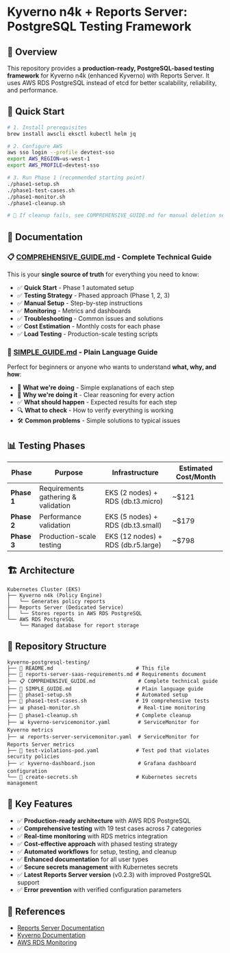 # Kyverno n4k + Reports Server: PostgreSQL Testing Framework

## 🎯 Overview

This repository provides a **production-ready, PostgreSQL-based testing framework** for Kyverno n4k (enhanced Kyverno) with Reports Server. It uses AWS RDS PostgreSQL instead of etcd for better scalability, reliability, and performance.

## 🚀 Quick Start

```bash
# 1. Install prerequisites
brew install awscli eksctl kubectl helm jq

# 2. Configure AWS
aws sso login --profile devtest-sso
export AWS_REGION=us-west-1
export AWS_PROFILE=devtest-sso

# 3. Run Phase 1 (recommended starting point)
./phase1-setup.sh
./phase1-test-cases.sh
./phase1-monitor.sh
./phase1-cleanup.sh

# 🚨 If cleanup fails, see COMPREHENSIVE_GUIDE.md for manual deletion sequence
```

## 📖 Documentation

### **📋 [COMPREHENSIVE_GUIDE.md](COMPREHENSIVE_GUIDE.md)** - **Complete Technical Guide**

This is your **single source of truth** for everything you need to know:
- ✅ **Quick Start** - Phase 1 automated setup
- ✅ **Testing Strategy** - Phased approach (Phase 1, 2, 3)
- ✅ **Manual Setup** - Step-by-step instructions
- ✅ **Monitoring** - Metrics and dashboards
- ✅ **Troubleshooting** - Common issues and solutions
- ✅ **Cost Estimation** - Monthly costs for each phase
- ✅ **Load Testing** - Production-scale testing scripts

### **📖 [SIMPLE_GUIDE.md](SIMPLE_GUIDE.md)** - **Plain Language Guide**

Perfect for beginners or anyone who wants to understand **what, why, and how**:
- 🎯 **What we're doing** - Simple explanations of each step
- 🤔 **Why we're doing it** - Clear reasoning for every action
- ✅ **What should happen** - Expected results for each step
- 🔍 **What to check** - How to verify everything is working
- 🛠️ **Common problems** - Simple solutions to typical issues

## 📊 Testing Phases

| Phase | Purpose | Infrastructure | Estimated Cost/Month |
|-------|---------|----------------|---------------------|
| **Phase 1** | Requirements gathering & validation | EKS (2 nodes) + RDS (db.t3.micro) | ~$121 |
| **Phase 2** | Performance validation | EKS (5 nodes) + RDS (db.t3.small) | ~$179 |
| **Phase 3** | Production-scale testing | EKS (12 nodes) + RDS (db.r5.large) | ~$798 |

## 🏗️ Architecture

```
Kubernetes Cluster (EKS)
├── Kyverno n4k (Policy Engine)
│   └── Generates policy reports
├── Reports Server (Dedicated Service)
│   └── Stores reports in AWS RDS PostgreSQL
└── AWS RDS PostgreSQL
    └── Managed database for report storage
```

## 📁 Repository Structure

```
kyverno-postgresql-testing/
├── 📖 README.md                           # This file
├── 📖 reports-server-saas-requirements.md # Requirements document
├── 📋 COMPREHENSIVE_GUIDE.md              # Complete technical guide
├── 📖 SIMPLE_GUIDE.md                     # Plain language guide
├── 🚀 phase1-setup.sh                     # Automated setup
├── 🧪 phase1-test-cases.sh                # 19 comprehensive tests
├── 📊 phase1-monitor.sh                   # Real-time monitoring
├── 🧹 phase1-cleanup.sh                   # Complete cleanup
├── 📊 kyverno-servicemonitor.yaml         # ServiceMonitor for Kyverno metrics
├── 📊 reports-server-servicemonitor.yaml  # ServiceMonitor for Reports Server metrics
├── 🧪 test-violations-pod.yaml            # Test pod that violates security policies
├── 📈 kyverno-dashboard.json              # Grafana dashboard configuration
└── 🔐 create-secrets.sh                   # Kubernetes secrets management
```

## 🎯 Key Features

- ✅ **Production-ready architecture** with AWS RDS PostgreSQL
- ✅ **Comprehensive testing** with 19 test cases across 7 categories
- ✅ **Real-time monitoring** with RDS metrics integration
- ✅ **Cost-effective approach** with phased testing strategy
- ✅ **Automated workflows** for setup, testing, and cleanup
- ✅ **Enhanced documentation** for all user types
- ✅ **Secure secrets management** with Kubernetes secrets
- ✅ **Latest Reports Server version** (v0.2.3) with improved PostgreSQL support
- ✅ **Error prevention** with verified configuration parameters

## 🔗 References

- [Reports Server Documentation](https://kyverno.github.io/reports-server/)
- [Kyverno Documentation](https://kyverno.io/docs/)
- [AWS RDS Monitoring](https://docs.aws.amazon.com/AmazonRDS/latest/UserGuide/CHAP_Monitoring.html)

